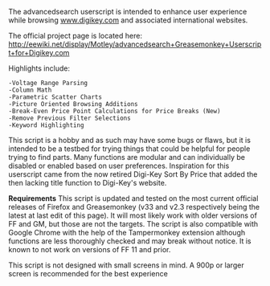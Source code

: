 The advancedsearch userscript is intended to enhance user experience while browsing www.digikey.com  and associated international websites.

The official project page is located here: http://eewiki.net/display/Motley/advancedsearch+Greasemonkey+Userscript+for+Digikey.com 

Highlights include:

    -Voltage Range Parsing
    -Column Math
    -Parametric Scatter Charts
    -Picture Oriented Browsing Additions
    -Break-Even Price Point Calculations for Price Breaks (New)
    -Remove Previous Filter Selections
    -Keyword Highlighting

This script is a hobby and as such may have some bugs or flaws, but it is intended to be a testbed for trying things that could be helpful for people trying to find parts.  Many functions are modular and can individually be disabled or enabled based on user preferences.    Inspiration for this userscript came from the now retired Digi-Key Sort By Price that added the then lacking title function to Digi-Key's website.

<b>Requirements</b>
This script is updated and tested on the most current official releases of Firefox and Greasemonkey (v33 and v2.3 respectively being the latest at last edit of this page).  It will most likely work with older versions of FF and GM, but those are not the targets.    The script is also compatible with Google Chrome with the help of the Tampermonkey extension although functions are less thoroughly checked and may break without notice. It is known to not work on versions of FF 11 and prior.

This script is not designed with small screens in mind.  A 900p or larger screen is recommended for the best experience
